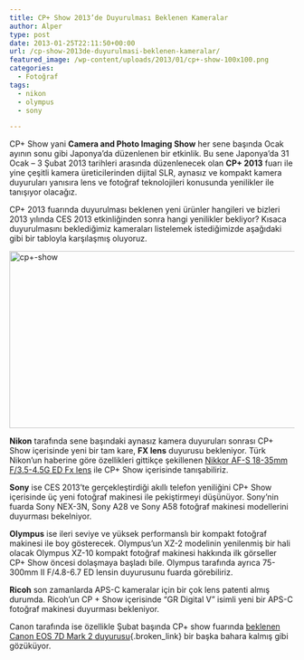```yaml
---
title: CP+ Show 2013’de Duyurulması Beklenen Kameralar
author: Alper
type: post
date: 2013-01-25T22:11:50+00:00
url: /cp-show-2013de-duyurulmasi-beklenen-kameralar/
featured_image: /wp-content/uploads/2013/01/cp+-show-100x100.png
categories:
  - Fotoğraf
tags:
  - nikon
  - olympus
  - sony

---
```

CP+ Show yani **Camera and Photo Imaging Show** her sene başında Ocak ayının sonu gibi Japonya&#8217;da düzenlenen bir etkinlik. Bu sene Japonya&#8217;da 31 Ocak &#8211; 3 Şubat 2013 tarihleri arasında düzenlenecek olan **CP+ 2013** fuarı ile yine çeşitli kamera üreticilerinden dijital SLR, aynasız ve kompakt kamera duyuruları yanısıra lens ve fotoğraf teknolojileri konusunda yenilikler ile tanışıyor olacağız.

CP+ 2013 fuarında duyurulması beklenen yeni ürünler hangileri ve bizleri 2013 yılında CES 2013 etkinliğinden sonra hangi yenilikler bekliyor? Kısaca duyurulmasını beklediğimiz kameraları listelemek istediğimizde aşağıdaki gibi bir tabloyla karşılaşmış oluyoruz.

<img class="aligncenter size-full wp-image-11287" alt="cp+-show" src="https://www.murekkep.org/wp-content/uploads/2013/01/cp+-show.png" width="550" height="313" srcset="https://www.murekkep.org/wp-content/uploads/2013/01/cp+-show.png 550w, https://www.murekkep.org/wp-content/uploads/2013/01/cp+-show-400x227.png 400w, https://www.murekkep.org/wp-content/uploads/2013/01/cp+-show-50x28.png 50w, https://www.murekkep.org/wp-content/uploads/2013/01/cp+-show-125x71.png 125w, https://www.murekkep.org/wp-content/uploads/2013/01/cp+-show-300x170.png 300w, https://www.murekkep.org/wp-content/uploads/2013/01/cp+-show-535x305.png 535w" sizes="(max-width: 550px) 100vw, 550px" /> 

**Nikon** tarafında sene başındaki aynasız kamera duyuruları sonrası CP+ Show içerisinde yeni bir tam kare, **FX lens** duyurusu bekleniyor. Türk Nikon&#8217;un haberine göre özellikleri gittikçe şekillenen <a href="https://www.turknikon.com/nikkor-18-35mm-f3-5-4-5g-ed-fx-lens-ozellikleri-sekilleniyor-17500" target="_blank" class="broken_link">Nikkor AF-S 18-35mm F/3.5-4.5G ED Fx lens</a> ile CP+ Show içerisinde tanışabiliriz.

**Sony** ise CES 2013&#8217;te gerçekleştirdiği akıllı telefon yeniliğini CP+ Show içerisinde üç yeni fotoğraf makinesi ile pekiştirmeyi düşünüyor. Sony&#8217;nin fuarda Sony NEX-3N, Sony A28 ve Sony A58 fotoğraf makinesi modellerini duyurması bekelniyor.

**Olympus** ise ileri seviye ve yüksek performanslı bir kompakt fotoğraf makinesi ile boy gösterecek. Olympus&#8217;un XZ-2 modelinin yenilenmiş bir hali olacak Olympus XZ-10 kompakt fotoğraf makinesi hakkında ilk görseller CP+ Show öncesi dolaşmaya başladı bile. Olympus tarafında ayrıca 75-300mm II F/4.8-6.7 ED lensin duyurusunu fuarda görebiliriz.

**Ricoh** son zamanlarda APS-C kameralar için bir çok lens patenti almış durumda. Ricoh&#8217;un CP + Show içerisinde &#8220;GR Digital V&#8221; isimli yeni bir APS-C fotoğraf makinesi duyurması bekleniyor.

Canon tarafında ise özellikle Şubat başında CP+ show fuarında [beklenen Canon EOS 7D Mark 2 duyurusu][1]{.broken_link} bir başka bahara kalmış gibi gözüküyor.

 [1]: https://www.murekkep.org/canon-eos-7d-mark-ii-duyurusu-cp-showda-dusunulmuyor-11281